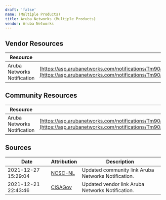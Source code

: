 ```yaml
---
draft: 'false'
name: (Multiple Products)
title: Aruba Networks (Multiple Products)
vendor: Aruba Networks
---
```


## Vendor Resources
| Resource | Link |
| --- | --- |
| Aruba Networks Notification | [https://asp.arubanetworks.com/notifications/Tm90aWZpY2F0aW9uOjEwMTQ0;notificationCategory=Security](https://asp.arubanetworks.com/notifications/Tm90aWZpY2F0aW9uOjEwMTQ0;notificationCategory=Security) |

## Community Resources
| Resource | Link |
| --- | --- |
| Aruba Networks Notification | [https://asp.arubanetworks.com/notifications/Tm90aWZpY2F0aW9uOjEwMTQ0;notificationCategory=Security](https://asp.arubanetworks.com/notifications/Tm90aWZpY2F0aW9uOjEwMTQ0;notificationCategory=Security) |


## Sources
| Date | Attribution | Description |
| --- | --- | --- |
| 2021-12-27 15:29:04 | [NCSC-NL](https://github.com/NCSC-NL/log4shell/blob/main/software/README.md) | Updated community link Aruba Networks Notification.  |
| 2021-12-21 22:43:46 | [CISAGov](https://raw.githubusercontent.com/cisagov/log4j-affected-db/develop/README.md) | Updated vendor link Aruba Networks Notification.  |
